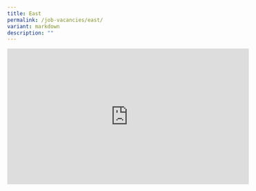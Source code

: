 ```yaml
---
title: East
permalink: /job-vacancies/east/
variant: markdown
description: ""
---
```

<iframe frameborder="0" title="Jobs" src="https://www.fastjobs.sg" height="315" width="560"></iframe>